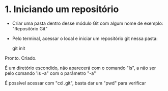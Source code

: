 # 1. Iniciando um repositório

- Criar uma pasta dentro desse módulo Git com algum nome de exemplo: "Repositório Git"

- Pelo terminal, acessar o local e iniciar um repositório git nessa pasta:

    git init

Pronto. Criado.

É um diretório escondido, não aparecerá com o comando "ls", a não ser pelo comando 'ls -a" com o parâmetro "-a"

É possível acessar com "cd .git", basta dar um "pwd" para verificar